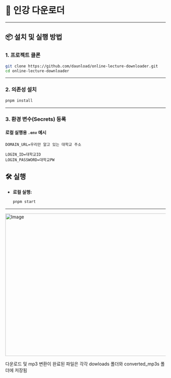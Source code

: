 # 🚀 인강 다운로더

---

## 📦 설치 및 실행 방법

### 1. 프로젝트 클론

```bash
git clone https://github.com/daunload/online-lecture-downloader.git
cd online-lecture-downloader
```

---

### 2. 의존성 설치

```bash
pnpm install
```

---

### 3. 환경 변수(Secrets) 등록

#### 로컬 실행용 `.env` 예시

```env
DOMAIN_URL=우리만 알고 있는 대학교 주소

LOGIN_ID=대학교ID
LOGIN_PASSWORD=대학교PW

```


## 🛠️ 실행

- **로컬 실행:**

  ```bash
  pnpm start
  ```

---

<img width="523" height="447" alt="Image" src="https://github.com/user-attachments/assets/6c619192-b80f-43eb-a7a6-588f9c5130b0" />

다운로드 및 mp3 변환이 완료된 파일은 각각 dowloads 폴더와 converted_mp3s 폴더에 저장됨
